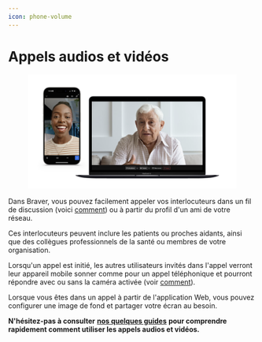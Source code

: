 ```yaml
---
icon: phone-volume
---
```


# Appels audios et vidéos

<div data-full-width="true"><figure><img src="../../.gitbook/assets/CleanShot 2025-01-08 at 11.53.03@2x.png" alt=""><figcaption></figcaption></figure></div>

Dans Braver, vous pouvez facilement appeler vos interlocuteurs dans un fil de discussion (voici [comment](https://braver-1.gitbook.io/braver/training/pour-les-professionnels/appels-audios-et-videos/lancer-et-quitter-un-appel)) ou à partir du profil d'un ami de votre réseau.

Ces interlocuteurs peuvent inclure les patients ou proches aidants, ainsi que des collègues professionnels de la santé ou membres de votre organisation.

Lorsqu'un appel est initié, les autres utilisateurs invités dans l'appel verront leur appareil mobile sonner comme pour un appel téléphonique et pourront répondre avec ou sans la caméra activée (voir [comment](https://braver-1.gitbook.io/braver/training/pour-les-professionnels/appels-audios-et-videos/rejoindre-et-quitter-un-appel)).

Lorsque vous êtes dans un appel à partir de l'application Web, vous pouvez configurer une image de fond et partager votre écran au besoin.

**N'hésitez-pas à consulter** [**nos quelques guides**](https://braver-1.gitbook.io/braver/training/pour-les-professionnels/appels-audios-et-videos) **pour comprendre rapidement comment utiliser les appels audios et vidéos.**
